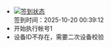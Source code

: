 - [![签到状态](https://github.com/womade/Cloud189-Actions/actions/workflows/main.yml/badge.svg?branch=main)](https://github.com/womade/Cloud189-Actions/actions/workflows/main.yml) <br> 签到时间：2025-10-20 00:39:12
- 开始执行帐号1
- 设备ID不存在，需要二次设备校验
